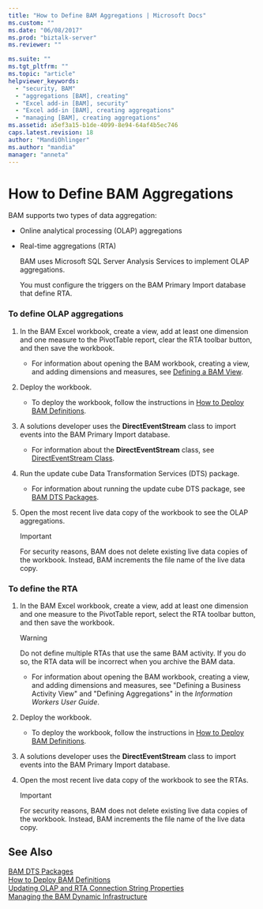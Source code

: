 ```yaml
---
title: "How to Define BAM Aggregations | Microsoft Docs"
ms.custom: ""
ms.date: "06/08/2017"
ms.prod: "biztalk-server"
ms.reviewer: ""

ms.suite: ""
ms.tgt_pltfrm: ""
ms.topic: "article"
helpviewer_keywords: 
  - "security, BAM"
  - "aggregations [BAM], creating"
  - "Excel add-in [BAM], security"
  - "Excel add-in [BAM], creating aggregations"
  - "managing [BAM], creating aggregations"
ms.assetid: a5ef3a15-b1de-4099-8e94-64af4b5ec746
caps.latest.revision: 18
author: "MandiOhlinger"
ms.author: "mandia"
manager: "anneta"
---
```

# How to Define BAM Aggregations
BAM supports two types of data aggregation:  
  
- Online analytical processing (OLAP) aggregations  
  
- Real-time aggregations (RTA)  
  
  BAM uses Microsoft SQL Server Analysis Services to implement OLAP aggregations.  
  
  You must configure the triggers on the BAM Primary Import database that define RTA.  
  
### To define OLAP aggregations  
  
1.  In the BAM Excel workbook, create a view, add at least one dimension and one measure to the PivotTable report, clear the RTA toolbar button, and then save the workbook.  
  
    -   For information about opening the BAM workbook, creating a view, and adding dimensions and measures, see [Defining a BAM View](../core/defining-a-bam-view.md).  
  
2.  Deploy the workbook.  
  
    -   To deploy the workbook, follow the instructions in [How to Deploy BAM Definitions](../core/how-to-deploy-bam-definitions.md).  
  
3.  A solutions developer uses the **DirectEventStream** class to import events into the BAM Primary Import database.  
  
    -   For information about the **DirectEventStream** class, see [DirectEventStream Class](https://msdn.microsoft.com/library/microsoft.biztalk.bam.eventobservation.directeventstream.aspx).  
  
4.  Run the update cube Data Transformation Services (DTS) package.  
  
    -   For information about running the update cube DTS package, see [BAM DTS Packages](../core/bam-dts-packages.md).  
  
5.  Open the most recent live data copy of the workbook to see the OLAP aggregations.  
  
    > [!IMPORTANT]
    >  For security reasons, BAM does not delete existing live data copies of the workbook. Instead, BAM increments the file name of the live data copy.  
  
### To define the RTA  
  
1.  In the BAM Excel workbook, create a view, add at least one dimension and one measure to the PivotTable report, select the RTA toolbar button, and then save the workbook.  
  
    > [!WARNING]
    >  Do not define multiple RTAs that use the same BAM activity. If you do so, the RTA data will be incorrect when you archive the BAM data.  
  
    -   For information about opening the BAM workbook, creating a view, and adding dimensions and measures, see "Defining a Business Activity View" and "Defining Aggregations" in the *Information Workers User Guide*.  
  
2.  Deploy the workbook.  
  
    -   To deploy the workbook, follow the instructions in [How to Deploy BAM Definitions](../core/how-to-deploy-bam-definitions.md).  
  
3.  A solutions developer uses the **DirectEventStream** class to import events into the BAM Primary Import database.  

  
4.  Open the most recent live data copy of the workbook to see the RTAs.  
  
    > [!IMPORTANT]
    >  For security reasons, BAM does not delete existing live data copies of the workbook. Instead, BAM increments the file name of the live data copy.  
  
## See Also  
 [BAM DTS Packages](../core/bam-dts-packages.md)   
 [How to Deploy BAM Definitions](../core/how-to-deploy-bam-definitions.md)   
 [Updating OLAP and RTA Connection String Properties](../core/updating-olap-and-rta-connection-string-properties.md)   
 [Managing the BAM Dynamic Infrastructure](../core/managing-the-bam-dynamic-infrastructure.md)